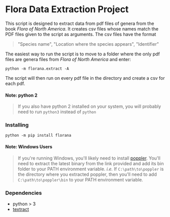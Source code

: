 # Flora Data Extraction Project

This script is designed to extract data from pdf files of genera from the book *Flora of North America*. It creates csv files whose names match the PDF files given to the script as arguments. The csv files have the format

> "Species name", "Location where the species appears", "Identifier"

The easiest way to run the script is to move to a folder where the only pdf files are genera files from *Flora of North America* and enter:

    python -m florana.extract -A

The script will then run on every pdf file in the directory and create a csv for each pdf.

#### Note: python 2
> If you also have python 2 installed on your system, you will probably need to run `python3` instead of `python`

### Installing

    python -m pip install florana

#### Note: Windows Users
> If you're running Windows, you'll likely need to install [poppler](https://blog.alivate.com.au/poppler-windows/). You'll need to extract the latest binary from the link provided and add its bin folder to your PATH environment variable. *i.e.* If `C:\path\to\poppler` is the directory where you extracted poppler, then you'll need to add `C:\path\to\poppler\bin` to your PATH environment variable.

### Dependencies

- python > 3  
- [textract](https://textract.readthedocs.io/en/stable/)
